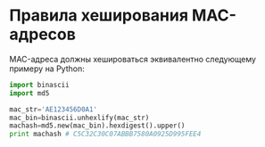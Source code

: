 # Правила хеширования MAC-адресов

MAC-адреса должны хешироваться эквивалентно следующему примеру на Python:

```python
import binascii
import md5

mac_str='AE123456D0A1'
mac_bin=binascii.unhexlify(mac_str)
machash=md5.new(mac_bin).hexdigest().upper()
print machash # C5C32C30C07ABBB7580A0925D995FEE4
```
